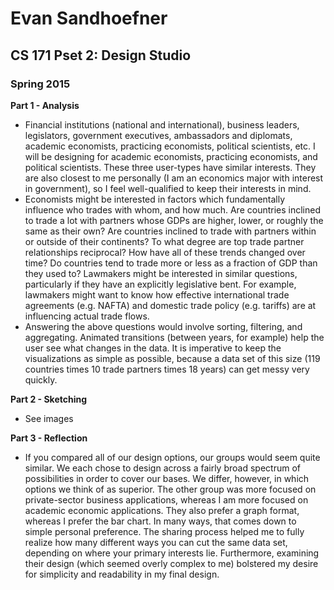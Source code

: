 Evan Sandhoefner
================
CS 171 Pset 2: Design Studio
----------------------------
### Spring 2015

**Part 1 - Analysis**
* Financial institutions (national and international), business leaders, legislators, government executives, ambassadors and diplomats, academic economists, practicing economists, political scientists, etc. I will be designing for academic economists, practicing economists, and political scientists. These three user-types have similar interests. They are also closest to me personally (I am an economics major with interest in government), so I feel well-qualified to keep their interests in mind.
* Economists might be interested in factors which fundamentally influence who trades with whom, and how much. Are countries inclined to trade a lot with partners whose GDPs are higher, lower, or roughly the same as their own? Are countries inclined to trade with partners within or outside of their continents? To what degree are top trade partner relationships reciprocal? How have all of these trends changed over time? Do countries tend to trade more or less as a fraction of GDP than they used to? Lawmakers might be interested in similar questions, particularly if they have an explicitly legislative bent. For example, lawmakers might want to know how effective international trade agreements (e.g. NAFTA) and domestic trade policy (e.g. tariffs) are at influencing actual trade flows.
* Answering the above questions would involve sorting, filtering, and aggregating. Animated transitions (between years, for example) help the user see what changes in the data. It is imperative to keep the visualizations as simple as possible, because a data set of this size (119 countries times 10 trade partners times 18 years) can get messy very quickly. 

**Part 2 - Sketching**
* See images

**Part 3 - Reflection**
* If you compared all of our design options, our groups would seem quite similar. We each chose to design across a fairly broad spectrum of possibilities in order to cover our bases. We differ, however, in which options we think of as superior. The other group was more focused on private-sector business applications, whereas I am more focused on academic economic applications. They also prefer a graph format, whereas I prefer the bar chart. In many ways, that comes down to simple personal preference. The sharing process helped me to fully realize how many different ways you can cut the same data set, depending on where your primary interests lie. Furthermore, examining their design (which seemed overly complex to me) bolstered my desire for simplicity and readability in my final design.